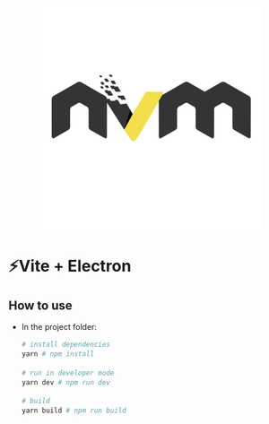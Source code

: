 <p align="center">
    <img width="400" src="./nvm-logo-color-avatar.png" alt="logo">
</p>

# ⚡Vite + Electron



## How to use

- In the project folder:
  ```bash
  # install dependencies
  yarn # npm install

  # run in developer mode
  yarn dev # npm run dev

  # build
  yarn build # npm run build
  ```
